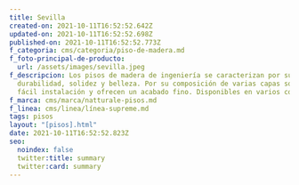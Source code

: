 ```yaml
---
title: Sevilla
created-on: 2021-10-11T16:52:52.642Z
updated-on: 2021-10-11T16:52:52.698Z
published-on: 2021-10-11T16:52:52.773Z
f_categoria: cms/categoria/piso-de-madera.md
f_foto-principal-de-producto:
  url: /assets/images/sevilla.jpeg
f_descripcion: Los pisos de madera de ingeniería se caracterizan por su
  durabilidad, solidez y belleza. Por su composición de varias capas son de
  fácil instalación y ofrecen un acabado fino. Disponibles en varios colores.
f_marca: cms/marca/natturale-pisos.md
f_linea: cms/linea/línea-supreme.md
tags: pisos
layout: "[pisos].html"
date: 2021-10-11T16:52:52.823Z
seo:
  noindex: false
  twitter:title: summary
  twitter:card: summary
---
```

